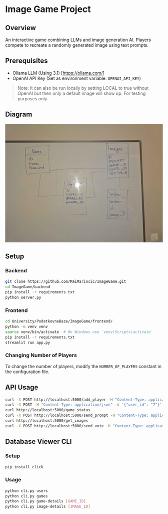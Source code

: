 # Image Game Project

## Overview
An interactive game combining LLMs and image generation AI. Players compete to recreate a randomly generated image using text prompts.

## Prerequisites
- Ollama LLM (Using 3.1) [https://ollama.com/]
- OpenAI API Key (Set as environment variable: `OPENAI_API_KEY`)
> Note: It can also be run locally by setting LOCAL to true without OpenAI but then only a default image will show up. For testing purposes only.

## Diagram
![Diag](IMG_database.jpg)

## Setup

### Backend
```bash
git clone https://github.com/MaiMarincic/ImageGame.git
cd ImageGame/backend
pip install -r requirements.txt
python server.py
```

### Frontend
```bash
cd University/PodatkovneBaze/ImageGame/frontend/
python -m venv venv
source venv/bin/activate  # On Windows use `venv\Scripts\activate`
pip install -r requirements.txt
streamlit run app.py
```

### Changing Number of Players
To change the number of players, modify the `NUMBER_OF_PLAYERS` constant in the configuration file.

## API Usage

```bash
curl -X POST http://localhost:5000/add_player -H "Content-Type: application/json" -d '{"player_name": "Alice"}'
curl -X POST -H "Content-Type: application/json" -d '{"user_id": "7"}' http://localhost:5000/add_player
curl http://localhost:5000/game_status
curl -X POST http://localhost:5000/send_prompt -H "Content-Type: application/json" -d '{"player_id": "0", "player_prompt": "A cat riding a bicycle"}'
curl http://localhost:5000/get_images
curl -X POST http://localhost:5000/send_vote -H "Content-Type: application/json" -d '{"player_id": "0", "voted_for_id": "1"}'
```

## Database Viewer CLI

### Setup
```bash
pip install click
```

### Usage
```bash
python cli.py users
python cli.py games
python cli.py game-details [GAME_ID]
python cli.py image-details [IMAGE_ID]
```
